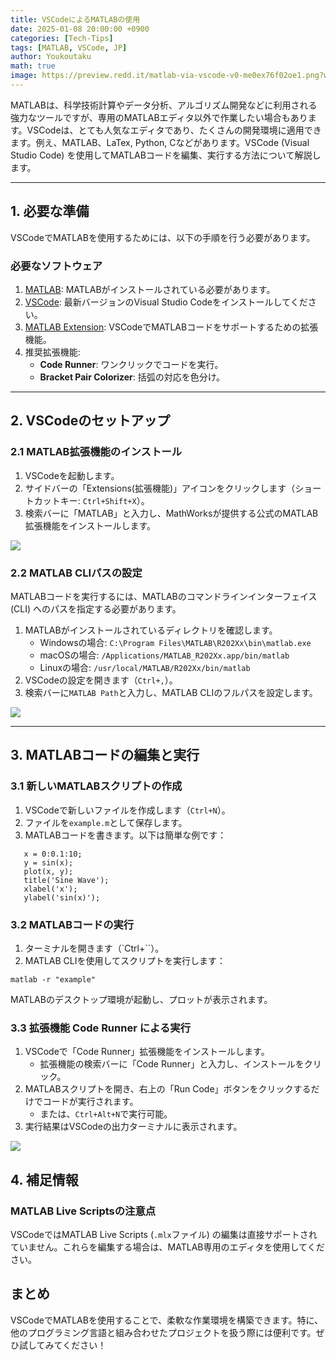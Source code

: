 ```yaml
---
title: VSCodeによるMATLABの使用
date: 2025-01-08 20:00:00 +0900
categories: [Tech-Tips]
tags: [MATLAB, VSCode, JP]
author: Youkoutaku
math: true
image: https://preview.redd.it/matlab-via-vscode-v0-me0ex76f02oe1.png?width=1064&format=png&auto=webp&s=9b4d93a1b862f0f3762c4b5c0a140301b31eddf4
---
```


MATLABは、科学技術計算やデータ分析、アルゴリズム開発などに利用される強力なツールですが、専用のMATLABエディタ以外で作業したい場合もあります。VSCodeは、とても人気なエディタであり、たくさんの開発環境に適用できます。例え、MATLAB、LaTex, Python, Cなどがあります。VSCode (Visual Studio Code) を使用してMATLABコードを編集、実行する方法について解説します。

---

## 1. 必要な準備
VSCodeでMATLABを使用するためには、以下の手順を行う必要があります。
### 必要なソフトウェア

1. [MATLAB](https://matlab.mathworks.com): MATLABがインストールされている必要があります。
2. [VSCode](https://code.visualstudio.com): 最新バージョンのVisual Studio Codeをインストールしてください。
3. [MATLAB Extension](https://marketplace.visualstudio.com/items?itemName=MathWorks.language-matlab): VSCodeでMATLABコードをサポートするための拡張機能。
4. 推奨拡張機能:
	- **Code Runner**: ワンクリックでコードを実行。
	- **Bracket Pair Colorizer**: 括弧の対応を色分け。

---

## 2. VSCodeのセットアップ
### 2.1 MATLAB拡張機能のインストール

1. VSCodeを起動します。
2. サイドバーの「Extensions(拡張機能)」アイコンをクリックします（ショートカットキー: `Ctrl+Shift+X`）。
3. 検索バーに「MATLAB」と入力し、MathWorksが提供する公式のMATLAB拡張機能をインストールします。

![](https://preview.redd.it/matlab-via-vscode-v0-me0ex76f02oe1.png?width=1064&format=png&auto=webp&s=9b4d93a1b862f0f3762c4b5c0a140301b31eddf4)

### 2.2 MATLAB CLIパスの設定
MATLABコードを実行するには、MATLABのコマンドラインインターフェイス (CLI) へのパスを指定する必要があります。

1. MATLABがインストールされているディレクトリを確認します。
    - Windowsの場合: `C:\Program Files\MATLAB\R202Xx\bin\matlab.exe`
    - macOSの場合: `/Applications/MATLAB_R202Xx.app/bin/matlab`
    - Linuxの場合: `/usr/local/MATLAB/R202Xx/bin/matlab`
2. VSCodeの設定を開きます（`Ctrl+,`）。
3. 検索バーに`MATLAB Path`と入力し、MATLAB CLIのフルパスを設定します。

![](https://preview.redd.it/matlab-via-vscode-v0-71htg76f02oe1.png?width=1058&format=png&auto=webp&s=b4c47eebaa87892c389699792fd242fffbd7c64c)

---

## 3. MATLABコードの編集と実行
### 3.1 新しいMATLABスクリプトの作成
1. VSCodeで新しいファイルを作成します（`Ctrl+N`）。
2. ファイルを`example.m`として保存します。
3. MATLABコードを書きます。以下は簡単な例です：

```
   x = 0:0.1:10;
   y = sin(x);
   plot(x, y);
   title('Sine Wave');
   xlabel('x');
   ylabel('sin(x)');
```

### 3.2 MATLABコードの実行
1. ターミナルを開きます（`Ctrl+``）。
2. MATLAB CLIを使用してスクリプトを実行します：

```
matlab -r "example"
```

MATLABのデスクトップ環境が起動し、プロットが表示されます。

### 3.3 拡張機能 **Code Runner** による実行
1. VSCodeで「Code Runner」拡張機能をインストールします。
    - 拡張機能の検索バーに「Code Runner」と入力し、インストールをクリック。
2. MATLABスクリプトを開き、右上の「Run Code」ボタンをクリックするだけでコードが実行されます。
    - または、`Ctrl+Alt+N`で実行可能。
3. 実行結果はVSCodeの出力ターミナルに表示されます。

![](https://preview.redd.it/matlab-via-vscode-v0-2pgle46f02oe1.png?width=640&crop=smart&auto=webp&s=d8e76100b548aaa2546a1c67ccbfa82285126087)

## 4. 補足情報
### MATLAB Live Scriptsの注意点
VSCodeではMATLAB Live Scripts (`.mlx`ファイル) の編集は直接サポートされていません。これらを編集する場合は、MATLAB専用のエディタを使用してください。

## まとめ
VSCodeでMATLABを使用することで、柔軟な作業環境を構築できます。特に、他のプログラミング言語と組み合わせたプロジェクトを扱う際には便利です。ぜひ試してみてください！
